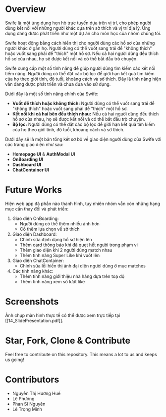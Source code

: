 # Overview
Swife là một ứng dụng hẹn hò trực tuyến dựa trên vị trí, cho phép người dùng kết nối với những người khác dựa trên sở thích và vị trí địa lý. Ứng dụng đang được phát triển như một dự án cho môn học của nhóm chúng tôi.

Swife hoạt động bằng cách hiển thị cho người dùng các hồ sơ của những người khác ở gần họ. Người dùng có thể vuốt sang trái để "không thích" hoặc vuốt sang phải để "thích" một hồ sơ. Nếu cả hai người dùng đều thích hồ sơ của nhau, họ sẽ được kết nối và có thể bắt đầu trò chuyện.

Swife cung cấp một số tính năng để giúp người dùng tìm kiếm các kết nối tiềm năng. Người dùng có thể đặt các bộ lọc để giới hạn kết quả tìm kiếm của họ theo giới tính, độ tuổi, khoảng cách và sở thích. Đây là tính năng hiện vẫn đang được phát triển và chưa đưa vào sử dụng.

Dưới đây là một số tính năng chính của Swife:
- **Vuốt để thích hoặc không thích:** Người dùng có thể vuốt sang trái để "không thích" hoặc vuốt sang phải để "thích" một hồ sơ.
- **Kết nối khi cả hai bên đều thích nhau:** Nếu cả hai người dùng đều thích hồ sơ của nhau, họ sẽ được kết nối và có thể bắt đầu trò chuyện.
- **Bộ lọc:** Người dùng có thể đặt các bộ lọc để giới hạn kết quả tìm kiếm của họ theo giới tính, độ tuổi, khoảng cách và sở thích.

Dưới đây sẽ là một bản tổng kết sơ bộ về giao diện người dùng của Swife với các trang giao diện như sau:
- **Homepage UI** & **AuthModal UI**
- **OnBoarding UI**
- **Dashboard UI**
- **ChatContainer UI**

# Future Works

Hiện web app đã phần nào thành hình, tuy nhiên nhóm vẫn còn những hạng mục cần thay đổi và phát triển:
1. Giao diện OnBoarding:
	- Người dùng có thể thêm nhiều ảnh hơn
	- Có thêm lựa chọn về sở thích
2. Giao diện Dashboard:
	- Chỉnh sửa định dạng hồ sơ hiện lên
	- Thêm card thông báo khi đã quẹt hết người trong phạm vi
	- Thêm giao diện khi 2 người dùng match nhau
	- Thêm tính năng Super Like khi vuốt lên
3. Giao diện ChatContainer:
	- Chỉnh sửa lỗi hiển thị ảnh đại diện người dùng ở mục matches
4. Các tính năng khác:
	- Thêm tính năng giới thiệu nhà hàng dựa trên toạ độ
	- Thêm tính năng xem số lượt like

# Screenshots
Ảnh chụp màn hình thực tế có thể được xem trực tiếp tại [[14_SlidePresentation.pdf]]. 
# Star, Fork, Clone & Contribute

Feel free to contribute on this repository. This means a lot to us and keeps us going!
# Contributors
- Nguyễn Thị Hương Huế
- Lê Phương
- Phan Sĩ Nguyên
- Lê Trọng Minh



